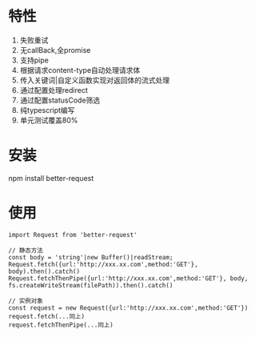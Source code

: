 # 特性

1. 失败重试
2. 无callBack,全promise
3. 支持pipe
4. 根据请求content-type自动处理请求体
5. 传入关键词|自定义函数实现对返回体的流式处理
6. 通过配置处理redirect
7. 通过配置statusCode筛选
8.  纯typescript编写
9.  单元测试覆盖80%

# 安装
npm install better-request

# 使用

    import Request from 'better-request'

    // 静态方法
    const body = 'string'|new Buffer()|readStream;
    Request.fetch({url:'http://xxx.xx.com',method:'GET'}, body).then().catch()
    Request.fetchThenPipe({url:'http://xxx.xx.com',method:'GET'}, body, fs.createWriteStream(filePath)).then().catch()

    // 实例对象
    const request = new Request({url:'http://xxx.xx.com',method:'GET'})
    request.fetch(...同上)
    request.fetchThenPipe(...同上)


